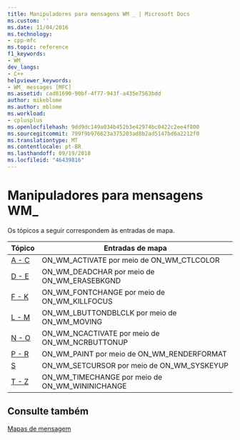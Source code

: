 ```yaml
---
title: Manipuladores para mensagens WM _ | Microsoft Docs
ms.custom: ''
ms.date: 11/04/2016
ms.technology:
- cpp-mfc
ms.topic: reference
f1_keywords:
- WM_
dev_langs:
- C++
helpviewer_keywords:
- WM_ messages [MFC]
ms.assetid: cad81690-90bf-4f77-943f-a435e7563bdd
author: mikeblome
ms.author: mblome
ms.workload:
- cplusplus
ms.openlocfilehash: 9dd9dc149a034b452b3e42974bc0422c2ee4f800
ms.sourcegitcommit: 799f9b976623a375203ad8b2ad5147bd6a2212f0
ms.translationtype: MT
ms.contentlocale: pt-BR
ms.lasthandoff: 09/19/2018
ms.locfileid: "46439816"
---
```

# <a name="handlers-for-wm-messages"></a>Manipuladores para mensagens WM_

Os tópicos a seguir correspondem às entradas de mapa.

|Tópico|Entradas de mapa|
|-----------|-----------------|
|[A - C](../../mfc/reference/wm-message-handlers-a-c.md)|ON_WM_ACTIVATE por meio de ON_WM_CTLCOLOR|
|[D - E](../../mfc/reference/wm-message-handlers-d-e.md)|ON_WM_DEADCHAR por meio de ON_WM_ERASEBKGND|
|[F - K](../../mfc/reference/wm-message-handlers-f-k.md)|ON_WM_FONTCHANGE por meio de ON_WM_KILLFOCUS|
|[L - M](../../mfc/reference/wm-message-handlers-l-m.md)|ON_WM_LBUTTONDBLCLK por meio de ON_WM_MOVING|
|[N - O](../../mfc/reference/wm-message-handlers-n-o.md)|ON_WM_NCACTIVATE por meio de ON_WM_NCRBUTTONUP|
|[P - R](../../mfc/reference/wm-messages-p-r.md)|ON_WM_PAINT por meio de ON_WM_RENDERFORMAT|
|[S](../../mfc/reference/wm-messages-s.md)|ON_WM_SETCURSOR por meio de ON_WM_SYSKEYUP|
|[T - Z](../../mfc/reference/wm-messages-t-z.md)|ON_WM_TIMECHANGE por meio de ON_WM_WININICHANGE|

## <a name="see-also"></a>Consulte também

[Mapas de mensagem](../../mfc/reference/message-maps-mfc.md)

